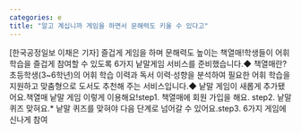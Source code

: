 ```yaml
---
categories: e
title: "알고 계십니까 게임을 하면서 문해력도 키울 수 있다고"
---
```

[한국공정일보 이채은 기자] 즐겁게 게임을 하며 문해력도 높이는 책열매!학생들이 어휘 학습을 즐겁게 참여할 수 있도록 6가지 낱말게임 서비스를 준비했습니다.◆ 책열매란?초등학생(3~6학년)의 어휘 학습 이력과 독서 이력·성향을 분석하여 필요한 어휘 학습을 지원하고 맞춤형으로 도서도 추천해 주는 서비스입니다.◆ 낱말 게임이 새롭게 추가됐어요.책열매 낱말 게임 이렇게 이용해요!step1. 책열매에 회원 가입을 해요. step2. 낱말퀴즈 맞혀요.* 낱말 퀴즈를 맞혀야 다음 단계로 넘어갈 수 있어요.step3. 6가지 게임에 신나게 참여